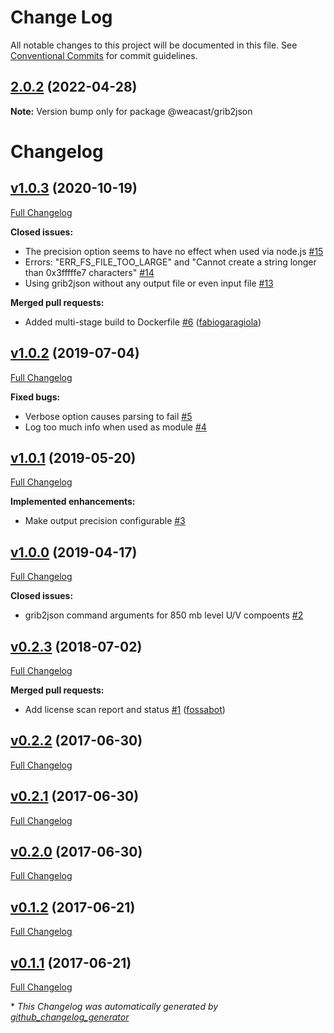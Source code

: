 # Change Log

All notable changes to this project will be documented in this file.
See [Conventional Commits](https://conventionalcommits.org) for commit guidelines.

## [2.0.2](https://github.com/weacast/weacast-grib2json/compare/v2.0.1...v2.0.2) (2022-04-28)

**Note:** Version bump only for package @weacast/grib2json





# Changelog

## [v1.0.3](https://github.com/weacast/weacast-grib2json/tree/v1.0.3) (2020-10-19)

[Full Changelog](https://github.com/weacast/weacast-grib2json/compare/v1.0.2...v1.0.3)

**Closed issues:**

- The precision option seems to have no effect when used via node.js [\#15](https://github.com/weacast/weacast-grib2json/issues/15)
- Errors: "ERR\_FS\_FILE\_TOO\_LARGE" and "Cannot create a string longer than 0x3fffffe7 characters" [\#14](https://github.com/weacast/weacast-grib2json/issues/14)
- Using grib2json without any output file or even input file [\#13](https://github.com/weacast/weacast-grib2json/issues/13)

**Merged pull requests:**

- Added multi-stage build to Dockerfile [\#6](https://github.com/weacast/weacast-grib2json/pull/6) ([fabiogaragiola](https://github.com/fabiogaragiola))

## [v1.0.2](https://github.com/weacast/weacast-grib2json/tree/v1.0.2) (2019-07-04)

[Full Changelog](https://github.com/weacast/weacast-grib2json/compare/v1.0.1...v1.0.2)

**Fixed bugs:**

- Verbose option causes parsing to fail [\#5](https://github.com/weacast/weacast-grib2json/issues/5)
- Log too much info when used as module [\#4](https://github.com/weacast/weacast-grib2json/issues/4)

## [v1.0.1](https://github.com/weacast/weacast-grib2json/tree/v1.0.1) (2019-05-20)

[Full Changelog](https://github.com/weacast/weacast-grib2json/compare/v1.0.0...v1.0.1)

**Implemented enhancements:**

- Make output precision configurable [\#3](https://github.com/weacast/weacast-grib2json/issues/3)

## [v1.0.0](https://github.com/weacast/weacast-grib2json/tree/v1.0.0) (2019-04-17)

[Full Changelog](https://github.com/weacast/weacast-grib2json/compare/v0.2.3...v1.0.0)

**Closed issues:**

- grib2json command arguments for 850 mb level U/V compoents [\#2](https://github.com/weacast/weacast-grib2json/issues/2)

## [v0.2.3](https://github.com/weacast/weacast-grib2json/tree/v0.2.3) (2018-07-02)

[Full Changelog](https://github.com/weacast/weacast-grib2json/compare/v0.2.2...v0.2.3)

**Merged pull requests:**

- Add license scan report and status [\#1](https://github.com/weacast/weacast-grib2json/pull/1) ([fossabot](https://github.com/fossabot))

## [v0.2.2](https://github.com/weacast/weacast-grib2json/tree/v0.2.2) (2017-06-30)

[Full Changelog](https://github.com/weacast/weacast-grib2json/compare/v0.2.1...v0.2.2)

## [v0.2.1](https://github.com/weacast/weacast-grib2json/tree/v0.2.1) (2017-06-30)

[Full Changelog](https://github.com/weacast/weacast-grib2json/compare/v0.2.0...v0.2.1)

## [v0.2.0](https://github.com/weacast/weacast-grib2json/tree/v0.2.0) (2017-06-30)

[Full Changelog](https://github.com/weacast/weacast-grib2json/compare/v0.1.2...v0.2.0)

## [v0.1.2](https://github.com/weacast/weacast-grib2json/tree/v0.1.2) (2017-06-21)

[Full Changelog](https://github.com/weacast/weacast-grib2json/compare/v0.1.1...v0.1.2)

## [v0.1.1](https://github.com/weacast/weacast-grib2json/tree/v0.1.1) (2017-06-21)

[Full Changelog](https://github.com/weacast/weacast-grib2json/compare/1793227f22ce5bb8b802a0a59921c51dd40afa99...v0.1.1)



\* *This Changelog was automatically generated by [github_changelog_generator](https://github.com/skywinder/Github-Changelog-Generator)*
